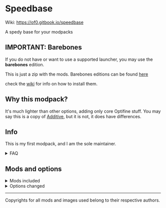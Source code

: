 # Speedbase

Wiki: https://of0.gitbook.io/speedbase  

A spedy base for your modpacks

## IMPORTANT: Barebones

If you do not have or want to use a supported launcher, you may use the __barebones__ edition.

This is just a zip with the mods. Barebones editions can be found [here](https://github.com/Ast3risk-ops/off-modpack/releases)

check the [wiki](https://of0.gitbook.io/off-wiki) for info on how to install them.

## Why this modpack?

It's much lighter than other options, adding only core Optifine stuff.
You may say this is a copy of [Additive](https://modrinth.com/modpack/additive), but it is not, it does have differences.

## Info

This is my first modpack, and I am the sole maintainer.

<details>
<summary>FAQ</summary>
<br>

<details>
<summary>Why did you make this?</summary>
<br>
I never liked using modpacks, I always preferred to make my own for personal use, I have a ton of those.

I also noticed that there was no proper mod that gave users a true Optifine experience besides Additive, which I sought to differentiate from.
</details>


</details>


## Mods and options

<details>
<summary>Mods included</summary>
<br>

`Syntax: mod | purpose`

- Alternate Current | Redstone optimizations
- Animatica | Optifine animations
- Architectury | library
- Balm | Required for default options
- Capes | Optifine capes
- Chunky | Chunk optimizations
- CIT Resewn | Optifine resource packs
- Cloth Config | Configurations
- Continuity | Optifine connected textures (beta)
- Cull Leaves / Cull Less Leaves | Optifine smart leaves
- Custom Entity Models | Entities in Optifine resource packs
- Default Options | Exports shader-friendly options and fixed keybinds to your game on first launch
- Ding | Ding
- Dynamic FPS | Less FPS when the game is out of focus
- Enhanced Block Entities | Block fixes
- Entity Texture Features | Custom entities in Optifine resource packs
- Entity Culling | Entity fixes
- Exordium | Gives the GUI an FPS limit
- Fabric API
- Fabric Language Kotlin
- FabricSkyBoxes | Optifine custom skies
- Fast Load
- Fast Portals | Portal fixes (only in Singleplayer)
- Indium | Allows Iris to work. Replaces Indigo as the Fabric light engine.
- LambDynamicLights | Optifine Dynamic Lights
- Language Reload | Fast language selection
- LazyDFU
- Lithium | Optimizations
- Memory Leak Fix | Improves load times and fixes issues down the line
- Mixin Conflict Helper + MixinTrace | In case something goes wrong.
- Mod Menu | A mod menu
- No Indium? | Prevents people from removing Indium, as this would break the modpack.
- No Telemetry | Removes the new shitty MS telemetry
- OptiGUI | Optifine custom GUIs
- Phosphor | Optimizes light engine, also requires Indium.
- Puzzle | Optifine-like GUI bringing a lot of these mods together in one menu.
- Resse's Sodium Options | Extra shit for Sodium
- Smooth Boot
- Sodium | The core of this modpack, provides core optimization features.
- Sodium Extra | Allows Sodium to modify more things and be closer to Optifine
- Sodium Occusion Fix / Sodium Biome Blending Fix | Fixes for Sodium
- ViaFabricPlus | Allows for playing on servers up to and including `1.19.4`, and as old as `a1.0.15`, and including the april fools and infinite snapshots. Bedrock is also supported (requires linking an MS account that owns the game).
- YACL | Config shit
- Zoomify | DAT OPTIFINE ZOOM THO, DAMN
</details>



<details>
<summary>Options changed</summary>
<br>

- Everything set to Fancy
- Language set to English (CA)
- No servers included
- Zoomify key set to z as c is in use
- No shaders/resourcepacks preinstalled (for now)
</details>


---------------------------------
Copyrights for all mods and images used belong to their respective authors.
